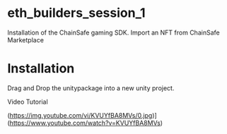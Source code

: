 # eth_builders_session_1
Installation of the ChainSafe gaming SDK. Import an NFT from ChainSafe Marketplace


# Installation
Drag and Drop the unitypackage into a new unity project.

Video Tutorial

(https://img.youtube.com/vi/KVUYfBA8MVs/0.jpg)](https://www.youtube.com/watch?v=KVUYfBA8MVs)
